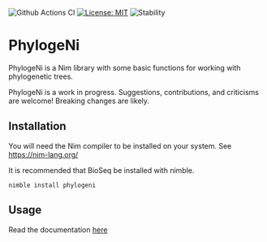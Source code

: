 ![Github Actions CI](https://github.com/kerrycobb/phylogeni/actions/workflows/tests.yml/badge.svg)
[![License: MIT](https://img.shields.io/badge/License-MIT-yellow.svg)](https://opensource.org/licenses/MIT)
![Stability](https://img.shields.io/badge/stability-experimental-orange.svg)

# PhylogeNi
PhylogeNi is a Nim library with some basic functions for working with phylogenetic trees.

PhylogeNi is a work in progress. Suggestions, contributions, and criticisms are welcome! Breaking changes are likely.

## Installation
You will need the Nim compiler to be installed on your system. See https://nim-lang.org/

It is recommended that BioSeq be installed with nimble.

`nimble install phylogeni`

## Usage
Read the documentation [here](https://kerrycobb.github.io/PhylogeNi)

<!-- ## Usage 

API documentation at https://kerrycobb.github.io/PhylogeNi/

### Construct a tree
```Nim
import phylogeni

let
  a = Node[void](label: "A")
  b = Node[void](label: "B")
  c = Node[void](label: "C")
  d = Node[void](label: "D")
  e = Node[void](label: "E")
  f = Node[void](label: "F")
  g = Node[void](label: "G")
  tree = Tree[void](root: a, rooted: true)

a.add_child(b)
a.add_child(c)
c.add_child(d)
c.add_child(e)
e.add_child(f)
e.add_child(g)
```

### Tree Traversals

##### Preorder Traversal
```nim
for i in tree.preorder(): 
  echo i.label
```

##### Postorder Traversal
```nim
for i in tree.postorder(): 
  echo i.label
```

##### Level Order Traversal
```nim
for i in tree.levelorder(): 
  echo i.label
```

##### Inorder Traversal
```nim
for i in tree.inorder():
  echo i.label
```

##### Traverse Leaves
```nim
for i in tree.iterleaves(): 
  echo i.label
```

##### Newick Order Traversal
Used for generating newick files. A hybrid of preorder and post order traversal
where all internal nodes are visited twice.
```nim
for i in tree.newickorder(): 
  echo "Name: ", i.node[], ", ", "First visit: ", i.firstVisit   
```

### Ladderize Tree
```nim
tree.ladderize(ascending=false)
for i in tree.preorder(): 
  echo i.label

tree.ladderize(ascending=true)
for i in tree.preorder(): 
  echo i.label
```

### Prune Tree
```nim
tree.prune(e)
for i in tree.preorder():
  echo i.label
```

### Reading Newick String
```nim
var
  tree = Tree[string]()
  str = "[&R]((C:1.0[&data],D:1.0[&data])B:1.0[&data],(F:1.0[&data],G:1.0[&data])E:1.0[&data])A:1.0[&data];"
tree.parseNewickString(str)
```

### Write Newick String 
```nim
var s = tree.writeNewickString()
```

### Read Newick File
```nim 
var
  tree = Tree[void]()
tree.parseNewickFile("tree.nwk")
```

### Write Newick File
```nim
tree.writeNewickFile("tree.nwk")
```

### Simulating Trees
##### Yule Pure Birth
```nim
import random
randomize()
var tree = uniformPureBirth(10)
```

##### Birth Death
```nim
import random
randomize()
var tree = uniformBirthDeath(10, rerun=true)
``` -->
